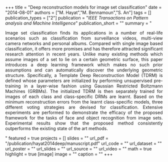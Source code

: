 +++
title = "Deep reconstruction models for image set classification"
date = "2014-08-01"
authors = ["M. Hayat","M. Bennamoun","S. An"]
tags = []
publication_types = ["2"]
publication = "_IEEE Transactions on Pattern analysis and Machine Intelligence_"
publication_short = ""
summary = "<p style='text-align: justify;'> Image set classification finds its applications in a number of real-life scenarios such as classification from surveillance videos, multi-view camera networks and personal albums. Compared with single image based classification, it offers more promises and has therefore attracted significant research attention in recent years. Unlike many existing methods which assume images of a set to lie on a certain geometric surface, this paper introduces a deep learning framework which makes no such prior assumptions and can automatically discover the underlying geometric structure. Specifically, a Template Deep Reconstruction Model (TDRM) is defined whose parameters are initialized by performing unsupervised pre-training in a layer-wise fashion using Gaussian Restricted Boltzmann Machines (GRBMs). The initialized TDRM is then separately trained for images of each class and class-specific DRMs are learnt. Based on the minimum reconstruction errors from the learnt class-specific models, three different voting strategies are devised for classification. Extensive experiments are performed to demonstrate the efficacy of the proposed framework for the tasks of face and object recognition from image sets. Experimental results show that the proposed method consistently outperforms the existing state of the art methods.
</p>"
featured = true
projects = []
slides = ""
url_pdf = "/publication/hayat2014deep/manuscript.pdf"
url_code = ""
url_dataset = ""
url_poster = ""
url_slides = ""
url_source = ""
url_video = ""
math = true
highlight = true
[image]
image = ""
caption = ""
+++

